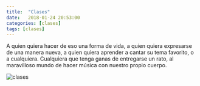 ```yaml
---
title:  "Clases"
date:   2018-01-24 20:53:00
categories: [clases]
tags: [clases]
---
```


A quien quiera hacer de eso una forma de vida, a quien quiera expresarse de una manera nueva, a quien quiera aprender a cantar su tema favorito, o a cualquiera. Cualquiera que tenga ganas de entregarse un rato, al maravilloso mundo de hacer música con nuestro propio cuerpo.

![clases]({{site.url}}/{{site.baseurl}}/images/volante1.jpg)
